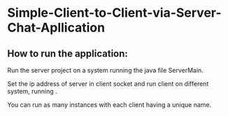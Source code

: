 # Simple-Client-to-Client-via-Server-Chat-Apllication

## How to run the application:

Run the server project on a system running the java file ServerMain.

Set the ip address of server in client socket and run client on different system, running .

You can run as many instances with each client having a unique name.

